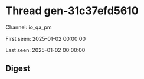 # Thread gen-31c37efd5610
Channel: io_qa_pm

First seen: 2025-01-02 00:00:00

Last seen: 2025-01-02 00:00:00

## Digest


